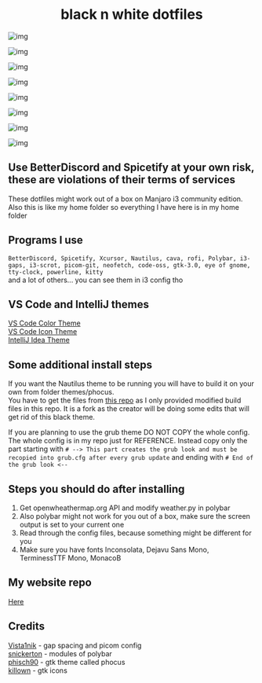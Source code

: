 <h1 align="center">black n white dotfiles</h1>

![img](https://i.imgur.com/d36Ktiz.png)

![img](https://i.imgur.com/BGK3wSG.png)

![img](https://i.imgur.com/2XibV8I.png)

![img](https://i.imgur.com/jQKF7rg.png)

![img](https://i.imgur.com/b6IMN5t.png)

![img](https://i.imgur.com/LRp1IJe.png)

![img](https://i.imgur.com/Crjt1gJ.png)

![img](https://i.imgur.com/V72wkYj.png)


## Use BetterDiscord and Spicetify at your own risk, these are violations of their terms of services


These dotfiles might work out of a box on Manjaro i3 community edition.  
Also this is like my home folder so everything I have here is in my home folder


## Programs I use

```BetterDiscord, Spicetify, Xcursor, Nautilus, cava, rofi, Polybar, i3-gaps, i3-scrot, picom-git, neofetch, code-oss, gtk-3.0, eye of gnome, tty-clock, powerline, kitty```  
and a lot of others... you can see them in i3 config tho


## VS Code and IntelliJ themes

[VS Code Color Theme](https://marketplace.visualstudio.com/items?itemName=Jaakko.black)  
[VS Code Icon Theme](https://marketplace.visualstudio.com/items?itemName=PKief.material-icon-theme)  
[IntelliJ Idea Theme](https://plugins.jetbrains.com/plugin/14059-darcula-pitch-black)


## Some additional install steps

If you want the Nautilus theme to be running you will have to build it on your own from folder themes/phocus.  
You have to get the files from [this repo](https://github.com/DarkReaper231/phocus) as I only provided modified build files in this repo. It is a fork as the creator will be doing some edits that will get rid of this black theme.

If you are planning to use the grub theme DO NOT COPY the whole config. The whole config is in my repo just for REFERENCE. Instead copy only the part starting with ```# --> This part creates the grub look and must be recopied into grub.cfg after every grub update``` and ending with ```# End of the grub look <--```


## Steps you should do after installing

1. Get openwheathermap.org API and modify weather.py in polybar  
2. Also polybar might not work for you out of a box, make sure the screen output is set to your current one  
3. Read through the config files, because something might be different for you  
4. Make sure you have fonts Inconsolata, Dejavu Sans Mono, TerminessTTF Mono, MonacoB  


## My website repo

[Here](https://github.com/DarkReaper231/webdevprojects)

## Credits

[Vista1nik](https://www.reddit.com/user/Vista1nik/) - gap spacing and picom config  
[snickerton](https://www.reddit.com/user/snickerton/) - modules of polybar  
[phisch90](https://www.reddit.com/user/phisch90/) - gtk theme called phocus  
[killown](https://github.com/user/killown/) - gtk icons
